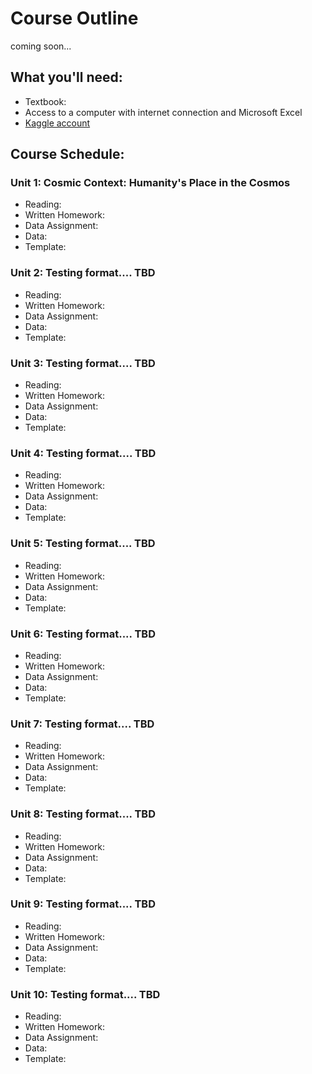 # Course Outline

coming soon...

## What you'll need:
- Textbook:
- Access to a computer with internet connection and Microsoft Excel
- [Kaggle account](www.kaggle.com)

## Course Schedule:

### Unit 1:  Cosmic Context:  Humanity's Place in the Cosmos
- Reading:
- Written Homework: 
- Data Assignment: 
- Data: 
- Template: 


### Unit 2:  Testing format.... TBD
- Reading:
- Written Homework: 
- Data Assignment: 
- Data: 
- Template:


### Unit 3:  Testing format.... TBD
- Reading:
- Written Homework: 
- Data Assignment: 
- Data: 
- Template: 


### Unit 4:  Testing format.... TBD
- Reading:
- Written Homework: 
- Data Assignment: 
- Data: 
- Template:
  

### Unit 5:  Testing format.... TBD
- Reading:
- Written Homework: 
- Data Assignment: 
- Data: 
- Template:


### Unit 6:  Testing format.... TBD
- Reading:
- Written Homework: 
- Data Assignment: 
- Data: 
- Template:


### Unit 7:  Testing format.... TBD
- Reading:
- Written Homework: 
- Data Assignment: 
- Data: 
- Template:


### Unit 8:  Testing format.... TBD
- Reading:
- Written Homework: 
- Data Assignment: 
- Data: 
- Template: 


### Unit 9:  Testing format.... TBD
- Reading:
- Written Homework: 
- Data Assignment: 
- Data: 
- Template: 


### Unit 10:  Testing format.... TBD
- Reading:
- Written Homework: 
- Data Assignment: 
- Data: 
- Template: 
